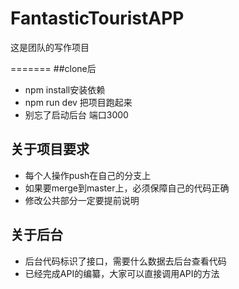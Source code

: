 # FantasticTouristAPP
这是团队的写作项目


=======
##clone后
- npm install安装依赖
- npm run dev 把项目跑起来
- 别忘了启动后台 端口3000

## 关于项目要求
- 每个人操作push在自己的分支上
- 如果要merge到master上，必须保障自己的代码正确
- 修改公共部分一定要提前说明

## 关于后台
- 后台代码标识了接口，需要什么数据去后台查看代码
- 已经完成API的编纂，大家可以直接调用API的方法

